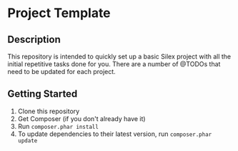 # Project Template

## Description

This repository is intended to quickly set up a basic Silex project with all the
initial repetitive tasks done for you. There are a number of @TODOs that need to
be updated for each project.

## Getting Started

1. Clone this repository
2. Get Composer (if you don't already have it)
3. Run `composer.phar install`
4. To update dependencies to their latest version, run `composer.phar update`